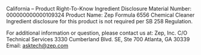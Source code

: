  
 
 
California – Product Right-To-Know Ingredient Disclosure 
Material Number: 000000000000109324 
Product Name: Zep Formula 6556 Chemical Cleaner 
Ingredient disclosure for this product is not required per SB 258 Regulation. 
 
For additional information or question, please contact us at: 
Zep, Inc. 
C/O Technical Services 
3330 Cumberland Blvd. SE, Ste 700 
Atlanta, GA 30339 
Email: asktech@zep.com 
 
 
 
 
